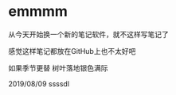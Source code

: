# emmmm
从今天开始换一个新的笔记软件，就不这样写笔记了
  
  
   
感觉这样笔记都放在GitHub上也不太好吧
  




如果季节更替 树叶落地银色满际


2019/08/09  ssssdl